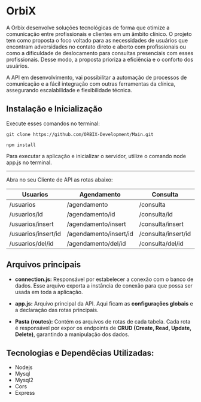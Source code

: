# OrbiX

A Orbix desenvolve soluções tecnológicas de forma que otimize a comunicação entre profissionais e clientes em um âmbito clínico. O projeto tem como proposta o foco voltado para as necessidades de usuários que encontram adversidades no contato direto e aberto com profissionais ou como a dificuldade de deslocamento para consultas presenciais com esses profissionais. Desse modo, a proposta prioriza a eficiência e o conforto dos usuários.

A API em desenvolvimento, vai possibilitar a automação de processos de comunicação e a fácil integração com outras ferramentas da clínica, assegurando escalabilidade e flexibilidade técnica.

## Instalação e Inicialização

Execute esses comandos no terminal:

```
git clone https://github.com/ORBIX-Development/Main.git

npm install

```
Para executar a aplicação e inicializar o servidor, utilize o comando node app.js no terminal. 

---
Abra no seu Cliente de API as rotas abaixo:



|     Usuarios      |      Agendamento      |     Consulta      |      Atendimento     |
|-------------------|-----------------------|------------------ |----------------------|
|/usuarios          | /agendamento          |/consulta          |/atendimento          |
|/usuarios/id       | /agendamento/id       |/consulta/id       |/atendimento/id       |
|/usuarios/insert   | /agendamento/insert   |/consulta/insert   |/atendimento/insert   |
|/usuarios/insert/id| /agendamento/insert/id|/consulta/insert/id|/atendimento/insert/id|
|/usuarios/del/id   | /agendamento/del/id   |/consulta/del/id   |/atendimento/del/id   |


## Arquivos principais

* **connection.js:** Responsável por estabelecer a conexão com o banco de dados.
 Esse arquivo exporta a instância de conexão para que possa ser usada em toda a aplicação.

* **app.js:** Arquivo principal da API. Aqui ficam as **configurações globais** e a declaração das rotas principais.

* **Pasta (routes):** Contém os arquivos de rotas de cada tabela.
Cada rota é responsável por expor os endpoints de **CRUD (Create, Read, Update, Delete)**, garantindo a manipulação dos dados.




## Tecnologias e Dependêcias Utilizadas:

* Nodejs
* Mysql
* Mysql2
* Cors
* Express



